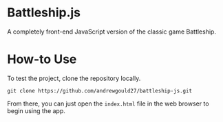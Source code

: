 # Battleship.js

A completely front-end JavaScript version of the classic game Battleship.

# How-to Use

To test the project, clone the repository locally.
```
git clone https://github.com/andrewgould27/battleship-js.git
```
From there, you can just open the `index.html` file in the web browser to begin using the app.